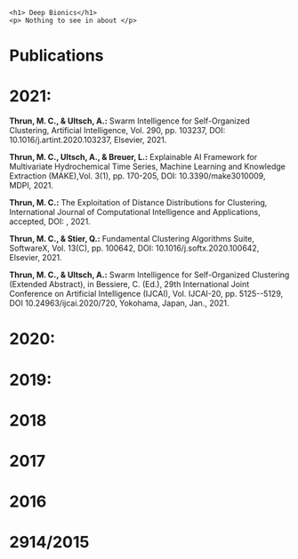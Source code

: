 
<div class="blurb">
	
	<h1> Deep Bionics</h1>
	<p> Nothing to see in about </p>
	
</div><!-- /.blurb -->


# Publications

# 2021:

**Thrun, M. C., & Ultsch, A.:** Swarm Intelligence for Self-Organized Clustering,
Artificial Intelligence, Vol. 290, pp. 103237,
DOI: 10.1016/j.artint.2020.103237, Elsevier, 2021. 

**Thrun, M. C., Ultsch, A., & Breuer, L.:** Explainable AI Framework for Multivariate Hydrochemical Time Series,
Machine Learning and Knowledge Extraction (MAKE),Vol. 3(1), pp. 170-205,
DOI: 10.3390/make3010009, MDPI, 2021. 

**Thrun, M. C.:** The Exploitation of Distance Distributions for Clustering,
International Journal of Computational Intelligence and Applications, accepted, DOI: , 2021. 

**Thrun, M. C., & Stier, Q.:** Fundamental Clustering Algorithms Suite,
SoftwareX, Vol. 13(C), pp. 100642, DOI: 10.1016/j.softx.2020.100642, Elsevier, 2021. 

**Thrun, M. C., & Ultsch, A.:** Swarm Intelligence for Self-Organized Clustering (Extended Abstract),
in Bessiere, C. (Ed.), 29th International Joint Conference on Artificial Intelligence (IJCAI),
Vol. IJCAI-20, pp. 5125--5129, DOI 10.24963/ijcai.2020/720, Yokohama, Japan, Jan., 2021. 


# 2020:

# 2019:

# 2018

# 2017

# 2016

# 2914/2015




